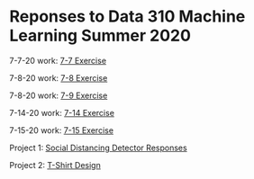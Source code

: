 # Reponses to Data 310 Machine Learning Summer 2020

7-7-20  work: [7-7 Exercise](https://rmclanton.github.io/DS310_public/Exercise1_7-7-20)

7-8-20  work: [7-8 Exercise](https://rmclanton.github.io/DS310_public/7-8-20)

7-8-20  work: [7-9 Exercise](https://rmclanton.github.io/DS310_public/7-9-20)

7-14-20 work: [7-14 Exercise](https://rmclanton.github.io/DS310_public/7-14-20_exercises)

7-15-20 work: [7-15 Exercise](https://rmclanton.github.io/DS310_public/7-15-20_exercises)

Project 1: [Social Distancing Detector Responses](https://rmclanton.github.io/DS310_public/Project_1)

Project 2: [T-Shirt Design](https://rmclanton.github.io/DS310_public/Project_2)